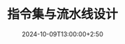---
type: lecture
date: 2024-10-09T13:00:00+2:50
title: 指令集与流水线设计
tldr: "介绍指令集ISA基础与流水线CPU的设计原理"
# thumbnail:
# links:
---